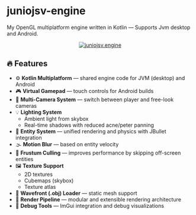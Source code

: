# juniojsv-engine

My OpenGL multiplatform engine written in Kotlin — Supports Jvm desktop and Android.

[<p align="center"><img alt="juniojsv.engine" src="https://github.com/JunioJsv/juniojsv-bucket/blob/main/juniojsv.engine%202025-03-02%2023-06-38%20(1).gif?raw=true"/></p>](http://www.youtube.com/watch?v=az-pS03nu-U "")

## 🔥 Features

- ⚙️ **Kotlin Multiplatform** — shared engine code for JVM (desktop) and Android
- 🎮 **Virtual Gamepad** — touch controls for Android builds
- 🎥 **Multi-Camera System** — switch between player and free-look cameras
- 💡 **Lighting System**
  - Ambient light from skybox
  - Real-time shadows with reduced acne/peter panning
- 🧍 **Entity System** — unified rendering and physics with JBullet integration
- 🌫️ **Motion Blur** — based on entity velocity
- 🔲 **Frustum Culling** — improves performance by skipping off-screen entities
- 🖼️ **Texture Support**
  - 2D textures
  - Cubemaps (skybox)
  - Texture atlas
- 🧭 **Wavefront (.obj) Loader** — static mesh support
- 🧰 **Render Pipeline** — modular and extensible rendering architecture
- 🧪 **Debug Tools** — ImGui integration and debug visualizations
